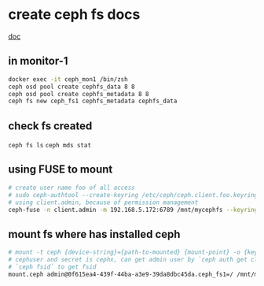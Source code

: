 # create ceph fs docs
[doc](https://docs.ceph.com/en/latest/cephfs/createfs/)

## in monitor-1
```bash
docker exec -it ceph_mon1 /bin/zsh
ceph osd pool create cephfs_data 8 8
ceph osd pool create cephfs_metadata 8 8
ceph fs new ceph_fs1 cephfs_metadata cephfs_data
```

## check fs created
`ceph fs ls`
`ceph mds stat`

## using FUSE to mount
```bash
# create user name foo of all access
# sudo ceph-authtool --create-keyring /etc/ceph/ceph.client.foo.keyring --gen-key -n client.foo --cap mon 'allow *' --cap osd 'allow *' --cap mds 'allow *' --cap mgr 'allow *'
# using client.admin, because of permission management
ceph-fuse -n client.admin -m 192.168.5.172:6789 /mnt/mycephfs --keyring /etc/ceph/ceph.client.admin.keyring2  -c /etc/ceph/ceph.conf2
```

## mount fs where has installed ceph
```bash
# mount -t ceph {device-string}={path-to-mounted} {mount-point} -o {key-value-args} {other-args}
# cephuser and secret is cephx, can get admin user by `ceph auth get client.admin`
# `ceph fsid` to get fsid
mount.ceph admin@0f615ea4-439f-44ba-a3e9-39da8dbc45da.ceph_fs1=/ /mnt/mycephfs -o mon_addr=192.168.5.172:6789,secret=AQAZVz1i9PYWHxAAz0/GgjKTpHO5/xOu/gSj5A==
```

